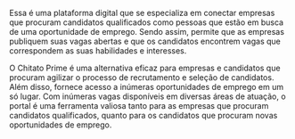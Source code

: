 Essa é uma plataforma digital que se especializa em conectar empresas que procuram candidatos qualificados como pessoas que estão em busca de uma oportunidade de emprego. Sendo assim, permite que as empresas publiquem suas vagas abertas e que os candidatos encontrem vagas que correspondem as suas habilidades e interesses.

O Chitato Prime é uma alternativa eficaz para empresas e candidatos que procuram agilizar o processo de recrutamento e seleção de candidatos. Além disso, fornece acesso a inúmeras oportunidades de emprego em um só lugar. Com inúmeras vagas disponíveis em diversas áreas de atuação, o portal é uma ferramenta valiosa tanto para as empresas que procuram candidatos qualificados, quanto para os candidatos que procuram novas oportunidades de emprego.